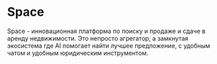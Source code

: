 # Space
Space - инновационная платформа по поиску и продаже и сдаче в аренду недвижимости. Это непросто агрегатор, а замкнутая экосистема где AI помогает найти лучшее предложение, с удобным чатом и удобным юридическим инструментом.
